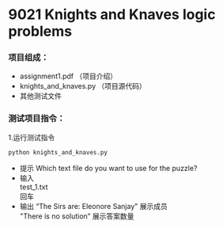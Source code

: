 # 9021 Knights and Knaves logic problems

### 项目组成：
- assignment1.pdf （项目介绍）
- knights_and_knaves.py （项目源代码）
- 其他测试文件

 
### 测试项目指令：
1.运行测试指令  

`python knights_and_knaves.py`  

- 提示 Which text file do you want to use for the puzzle?  
- 输入  
  test_1.txt  
  回车
- 输出
  “The Sirs are: Eleonore Sanjay"  展示成员  
  "There is no solution”  展示答案数量  
